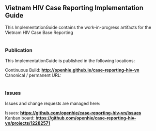 Vietnam HIV Case Reporting Implementation Guide
---
This ImplementationGuide contains the work-in-progress artifacts for the Vietnam HIV Case Base Reporting
<br> </br>
###
### Publication
This ImplementationGuide is published in the following locations:

Continuous Build: __http://openhie.github.io/case-reporting-hiv-vn__  
Canonical / permanent URL: 
<br> </br>

### Issues
Issues and change requests are managed here:  

Issues:  __https://github.com/openhie/case-reporting-hiv-vn/issues__  
Kanban board:  __https://github.com/openhie/case-reporting-hiv-vn/projects/12282571__  

